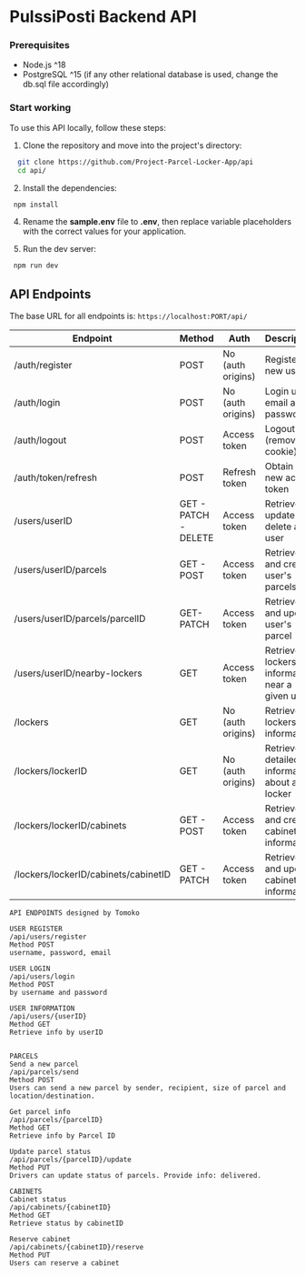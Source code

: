 # PulssiPosti Backend API

### Prerequisites

- Node.js ^18
- PostgreSQL ^15 (if any other relational database is used, change the db.sql file accordingly)

### Start working
To use this API locally, follow these steps:

1. Clone the repository and move into the project's directory: 
```sh
  git clone https://github.com/Project-Parcel-Locker-App/api
  cd api/
```
2. Install the dependencies:
 ```sh
  npm install
```
4. Rename the **sample.env** file to **.env**, then replace variable placeholders with the correct values for your application.

5. Run the dev server:
 ```sh
  npm run dev
```

## API Endpoints
The base URL for all endpoints is: `https://localhost:PORT/api/`

| Endpoint | Method | Auth | Description |
| -------- | ------ | -----| -------- |
| /auth/register | POST | No (auth origins) | Register a new user
| /auth/login | POST | No (auth origins) | Login using email and password
| /auth/logout | POST | Access token | Logout user (remove cookie)
| /auth/token/refresh | POST | Refresh token | Obtain a new access token
| /users/userID | GET - PATCH - DELETE | Access token | Retrieve, update and delete a user
| /users/userID/parcels | GET - POST | Access token | Retrieve and create user's parcels
| /users/userID/parcels/parcelID | GET- PATCH | Access token | Retrieve and update user's parcel
| /users/userID/nearby-lockers | GET | Access token | Retrieve lockers information near a given user
| /lockers | GET | No (auth origins)| Retrieve lockers' information
| /lockers/lockerID | GET | No (auth origins) | Retrieve detailed information about a locker
| /lockers/lockerID/cabinets | GET - POST | Access token | Retrieve and create cabinets' information
| /lockers/lockerID/cabinets/cabinetID | GET - PATCH | Access token | Retrieve and update cabinet's information



```
API ENDPOINTS designed by Tomoko

USER REGISTER
/api/users/register
Method POST
username, password, email

USER LOGIN
/api/users/login
Method POST
by username and password

USER INFORMATION
/api/users/{userID}
Method GET
Retrieve info by userID


PARCELS
Send a new parcel
/api/parcels/send
Method POST
Users can send a new parcel by sender, recipient, size of parcel and location/destination.

Get parcel info
/api/parcels/{parcelID}
Method GET
Retrieve info by Parcel ID

Update parcel status
/api/parcels/{parcelID}/update
Method PUT
Drivers can update status of parcels. Provide info: delivered.

CABINETS
Cabinet status
/api/cabinets/{cabinetID}
Method GET
Retrieve status by cabinetID

Reserve cabinet
/api/cabinets/{cabinetID}/reserve
Method PUT
Users can reserve a cabinet
```
